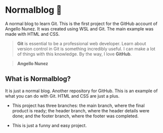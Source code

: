 # Normalblog 💙
A normal blog to learn Git. This is the first project for the GitHub account of Angello Nunez. It was created using WSL and Git. The main example was made with HTML and CSS.

> **Git** is essential to be a professional web developer. Learn about version control in Git is something incredibly useful. I can make a lot of things with this knowledge. By the way, I love **GitHub**.

> **Angello Nunez**

## What is Normalblog?
It is just a normal blog. Another repository for GitHub. This is an example of what you can do with Git. HTML and CSS are just a plus.

* This project has three branches: the main branch, where the final product is ready; the header branch, where the header details were done; and the footer branch, where the footer was completed.

* This is just a funny and easy project.